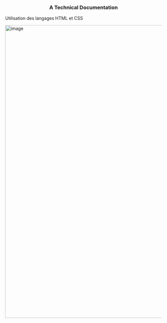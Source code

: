 <h3 align="center">A Technical Documentation</h3>

<p align="left">Utilisation des langages HTML et CSS</p>

<img width="940" alt="image" src="https://github.com/Hafida3412/Technical-Documentation-Page/assets/160515207/b5a5efa7-2554-454f-8bcf-f942636a607d">
